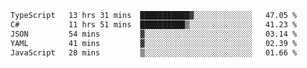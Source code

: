 <!--START_SECTION:waka-->

```txt
TypeScript   13 hrs 31 mins  ███████████▓░░░░░░░░░░░░░   47.05 %
C#           11 hrs 51 mins  ██████████▒░░░░░░░░░░░░░░   41.23 %
JSON         54 mins         ▓░░░░░░░░░░░░░░░░░░░░░░░░   03.14 %
YAML         41 mins         ▓░░░░░░░░░░░░░░░░░░░░░░░░   02.39 %
JavaScript   28 mins         ▒░░░░░░░░░░░░░░░░░░░░░░░░   01.66 %
```

<!--END_SECTION:waka-->